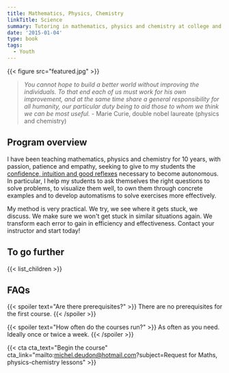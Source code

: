 ```yaml
---
title: Mathematics, Physics, Chemistry
linkTitle: Science
summary: Tutoring in mathematics, physics and chemistry at college and high school level in Montpellier. Statistical physics and quantum computing, for higher education.
date: '2015-01-04'
type: book
tags:
  - Youth
---
```


{{< figure src="featured.jpg" >}}

> <i> You cannot hope to build a better world without improving the individuals. To that end each of us must work for his own improvement, and at the same time share a general responsibility for all humanity, our particular duty being to aid those to whom we think we can be most useful. </i> - Marie Curie, double nobel laureate (physics and chemistry)

## Program overview

I have been teaching mathematics, physics and chemistry for 10 years, with passion, patience and empathy, seeking to give to my students the [confidence, intuition and good reflexes](https://www.mtpcours.fr/en/post/23-01-10-mathematics/) necessary to become autonomous. In particular, I help my students to ask themselves the right questions to solve problems, to visualize them well, to own them through concrete examples and to develop automatisms to solve exercises more effectively.

My method is very practical. We try, we see where it gets stuck, we discuss. We make sure we won't get stuck in similar situations again. We transform each error to gain in efficiency and effectiveness. Contact your instructor and start today!

## To go further

{{< list_children >}}

## FAQs

{{< spoiler text="Are there prerequisites?" >}}
There are no prerequisites for the first course.
{{< /spoiler >}}

{{< spoiler text="How often do the courses run?" >}}
As often as you need. Ideally once or twice a week.
{{< /spoiler >}}

{{< cta cta_text="Begin the course" cta_link="mailto:michel.deudon@hotmail.com?subject=Request for Maths, physics-chemistry lessons" >}}